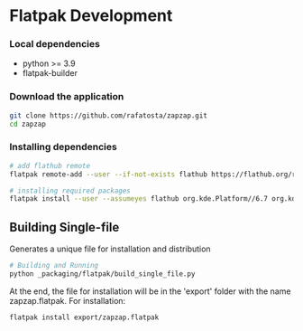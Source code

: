 # Flatpak Development

### Local dependencies
- python >= 3.9
- flatpak-builder

### Download the application
```bash
git clone https://github.com/rafatosta/zapzap.git
cd zapzap
```

### Installing dependencies
```bash
# add flathub remote
flatpak remote-add --user --if-not-exists flathub https://flathub.org/repo/flathub.flatpakrepo

# installing required packages
flatpak install --user --assumeyes flathub org.kde.Platform//6.7 org.kde.Sdk//6.7 com.riverbankcomputing.PyQt.BaseApp//6.7 
```

## Building Single-file

Generates a unique file for installation and distribution
```bash
# Building and Running
python _packaging/flatpak/build_single_file.py
```

At the end, the file for installation will be in the 'export' folder with the name zapzap.flatpak.
For installation:
```bash
flatpak install export/zapzap.flatpak
```
